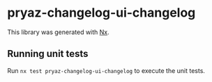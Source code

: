 # pryaz-changelog-ui-changelog

This library was generated with [Nx](https://nx.dev).

## Running unit tests

Run `nx test pryaz-changelog-ui-changelog` to execute the unit tests.
